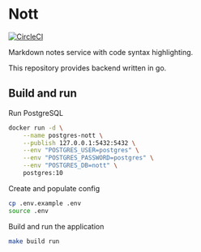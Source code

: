 # Nott

[![CircleCI](https://circleci.com/gh/tetafro/nott-backend-go.svg?style=shield)](https://circleci.com/gh/tetafro/nott-backend-go)

Markdown notes service with code syntax highlighting.

This repository provides backend written in go.

## Build and run

Run PostgreSQL
```sh
docker run -d \
    --name postgres-nott \
    --publish 127.0.0.1:5432:5432 \
    --env "POSTGRES_USER=postgres" \
    --env "POSTGRES_PASSWORD=postgres" \
    --env "POSTGRES_DB=nott" \
    postgres:10
```

Create and populate config
```sh
cp .env.example .env
source .env
```

Build and run the application
```sh
make build run
```
